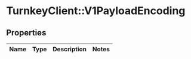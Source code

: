 # TurnkeyClient::V1PayloadEncoding

## Properties
Name | Type | Description | Notes
------------ | ------------- | ------------- | -------------

